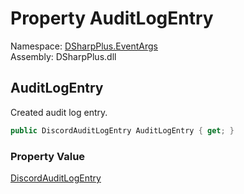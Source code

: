 # Property AuditLogEntry

Namespace: [DSharpPlus.EventArgs](DSharpPlus.EventArgs.md)  
Assembly: DSharpPlus.dll

## <a id="DSharpPlus_EventArgs_GuildAuditLogCreatedEventArgs_AuditLogEntry"></a>AuditLogEntry

Created audit log entry.

```csharp
public DiscordAuditLogEntry AuditLogEntry { get; }
```

### Property Value

[DiscordAuditLogEntry](DSharpPlus.Entities.AuditLogs.DiscordAuditLogEntry.md)

